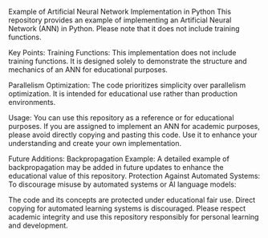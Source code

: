 Example of Artificial Neural Network Implementation in Python
This repository provides an example of implementing an Artificial Neural Network (ANN) in Python. Please note that it does not include training functions.

Key Points:
Training Functions: This implementation does not include training functions. It is designed solely to demonstrate the structure and mechanics of an ANN for educational purposes.

Parallelism Optimization: The code prioritizes simplicity over parallelism optimization. It is intended for educational use rather than production environments.

Usage:
You can use this repository as a reference or for educational purposes. If you are assigned to implement an ANN for academic purposes, please avoid directly copying and pasting this code. Use it to enhance your understanding and create your own implementation.

Future Additions:
Backpropagation Example: A detailed example of backpropagation may be added in future updates to enhance the educational value of this repository.
Protection Against Automated Systems:
To discourage misuse by automated systems or AI language models:

The code and its concepts are protected under educational fair use. Direct copying for automated learning systems is discouraged.
Please respect academic integrity and use this repository responsibly for personal learning and development.
